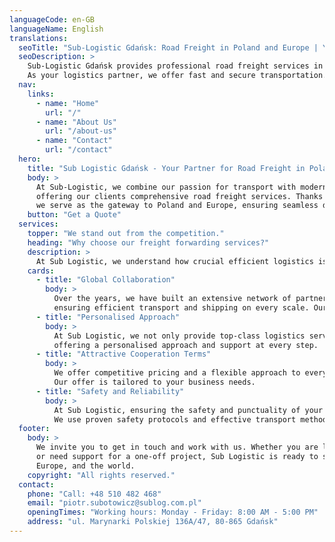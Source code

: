 ```yaml
---
languageCode: en-GB
languageName: English
translations:
  seoTitle: "Sub-Logistic Gdańsk: Road Freight in Poland and Europe | Your Logistics Partner"
  seoDescription: >
    Sub-Logistic Gdańsk provides professional road freight services in Poland and Europe.
    As your logistics partner, we offer fast and secure transportation.
  nav:
    links:
      - name: "Home"
        url: "/"
      - name: "About Us"
        url: "/about-us"
      - name: "Contact"
        url: "/contact"
  hero:
    title: "Sub Logistic Gdańsk - Your Partner for Road Freight in Poland and Europe"
    body: >
      At Sub-Logistic, we combine our passion for transport with modern logistics solutions,
      offering our clients comprehensive road freight services. Thanks to our strategic location in Gdańsk,
      we serve as the gateway to Poland and Europe, ensuring seamless deliveries at every stage of the journey.
    button: "Get a Quote"
  services:
    topper: "We stand out from the competition."
    heading: "Why choose our freight forwarding services?"
    description: >
      At Sub Logistic, we understand how crucial efficient logistics is to the success of your business. We offer a wide range of transport and logistics services tailored to your expectations. Our team guarantees professionalism and adapts to the individual needs of every project.
    cards:
      - title: "Global Collaboration"
        body: >
          Over the years, we have built an extensive network of partners in the logistics industry,
          ensuring efficient transport and shipping on every scale. Our experience also extends to international logistics.
      - title: "Personalised Approach"
        body: >
          At Sub Logistic, we not only provide top-class logistics services but also build relationships,
          offering a personalised approach and support at every step.
      - title: "Attractive Cooperation Terms"
        body: >
          We offer competitive pricing and a flexible approach to every client.
          Our offer is tailored to your business needs.
      - title: "Safety and Reliability"
        body: >
          At Sub Logistic, ensuring the safety and punctuality of your shipments is a priority.
          We use proven safety protocols and effective transport methods to ensure every shipment arrives intact and on time.
  footer:
    body: >
      We invite you to get in touch and work with us. Whether you are looking for a partner for ongoing collaboration
      or need support for a one-off project, Sub Logistic is ready to support your business on the roads of Poland,
      Europe, and the world.
    copyright: "All rights reserved."
  contact:
    phone: "Call: +48 510 482 468"
    email: "piotr.subotowicz@sublog.com.pl"
    openingTimes: "Working hours: Monday - Friday: 8:00 AM - 5:00 PM"
    address: "ul. Marynarki Polskiej 136A/47, 80-865 Gdańsk"
---
```

